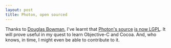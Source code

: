 ```yaml
---
layout: post
title: Photon, open sourced
---
```


Thanks to [Douglas Bowman](http://www.stopdesign.com/log/2005/08/28/photon-open-sourced.html),  I've learnt that [Photon's source](http://www.daikini.com/photon/) [is now LGPL](http://www.daikini.com/archives/photon/2005/08/25/01/). It will prove useful in my quest to learn Objective-C and Cocoa. And, who knows, in time, I might even be able to contribute to it.
